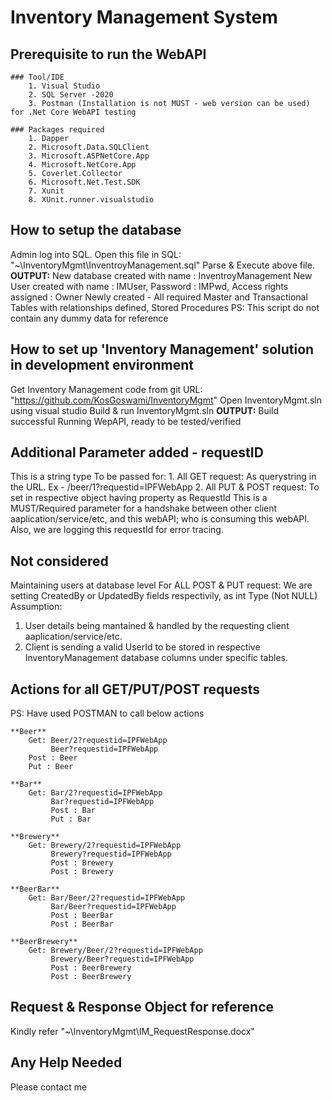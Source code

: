 # Inventory Management System

## Prerequisite to run the WebAPI

    ### Tool/IDE
        1. Visual Studio
        2. SQL Server -2020
        3. Postman (Installation is not MUST - web version can be used) for .Net Core WebAPI testing 
        
    ### Packages required
        1. Dapper
        2. Microsoft.Data.SQLClient
        3. Microsoft.ASPNetCore.App
        4. Microsoft.NetCore.App
        5. Coverlet.Collector
        6. Microsoft.Net.Test.SDK
        7. Xunit
        8. XUnit.runner.visualstudio

## How to setup the database 
Admin log into SQL.
Open this file in SQL: "~\InventoryMgmt\InventroyManagement.sql"
Parse & Execute above file.
**OUTPUT:**
New database created with name : InventroyManagement
New User created with name : IMUser, Password : IMPwd, Access rights assigned : Owner
Newly created - All required Master and Transactional Tables with relationships defined, Stored Procedures
PS: This script do not contain any dummy data for reference

## How to set up 'Inventory Management' solution in development environment
Get Inventory Management code from git URL: "https://github.com/KosGoswami/InventoryMgmt"
Open InventoryMgmt.sln using visual studio
Build & run InventoryMgmt.sln
**OUTPUT:**
Build successful
Running WepAPI, ready to be tested/verified

## Additional Parameter added - requestID
This is a string type
To be passed for:
    1. All GET request: As querystring in the URL. Ex - /beer/1?requestid=IPFWebApp
    2. All PUT & POST request: To set in respective object having property as RequestId
This is a MUST/Required parameter for a handshake between other client aaplication/service/etc,
and this webAPI; who is consuming this webAPI.
Also, we are logging this requestId for error tracing.

## Not considered
Maintaining users at database level
For ALL POST & PUT request: We are setting CreatedBy or UpdatedBy fields respectivily, as int Type (Not NULL)
Assumption:
1. User details being mantained & handled by the requesting client aaplication/service/etc.
2. Client is sending a valid UserId to be stored in respective InventoryManagement database columns under specific tables.
   
## Actions for all GET/PUT/POST requests
PS: Have used POSTMAN to call below actions

    **Beer**
        Get: Beer/2?requestid=IPFWebApp
             Beer?requestid=IPFWebApp
        Post : Beer
        Put : Beer        
 
    **Bar**
        Get: Bar/2?requestid=IPFWebApp
             Bar?requestid=IPFWebApp
             Post : Bar
             Put : Bar

    **Brewery**
        Get: Brewery/2?requestid=IPFWebApp
             Brewery?requestid=IPFWebApp
             Post : Brewery
             Post : Brewery         

    **BeerBar**
        Get: Bar/Beer/2?requestid=IPFWebApp
             Bar/Beer?requestid=IPFWebApp
             Post : BeerBar
             Post : BeerBar

    **BeerBrewery**
        Get: Brewery/Beer/2?requestid=IPFWebApp
             Brewery/Beer?requestid=IPFWebApp         
             Post : BeerBrewery
             Post : BeerBrewery

## Request & Response Object for reference
Kindly refer "~\InventoryMgmt\IM_RequestResponse.docx"

## Any Help Needed
Please contact me




